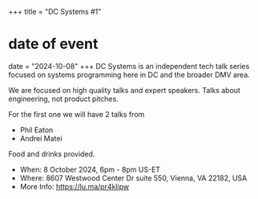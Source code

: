 +++
title = "DC Systems #1"
# date of event
date = "2024-10-08"
+++
DC Systems is an independent tech talk series focused on systems programming here in DC and the broader DMV area.

We are focused on high quality talks and expert speakers. Talks about engineering, not product pitches.

For the first one we will have 2 talks from

* Phil Eaton
* Andrei Matei

Food and drinks provided.

* When: 8 October 2024, 6pm - 8pm US-ET
* Where: 8607 Westwood Center Dr suite 550, Vienna, VA 22182, USA
* More Info: <https://lu.ma/pr4klipw>
